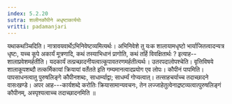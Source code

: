 ```yaml
---
index: 5.2.20
sutra: शालीनकौपीने अधृष्टाकार्ययोः
vritti: padamanjari
---
```


 यथाकथञ्चिदिति। नात्रावयवार्थेऽभिनिवेष्टव्यमित्यर्थः। अभिनिवेशे तु यःक शालायामधृष्टो भार्याजितत्वादन्यत्र धृष्टः, यच्च कूपे अकार्यं मूत्रणादि, कथं तस्याभिधानं प्रागोति, कथं तर्हि विवक्षितार्थः ? इत्याह--शालाप्रवेशमर्हतीति। यदकार्यं तत्प्रच्छादनीयत्वात्कूपावतरणमर्हतीत्यर्थः। उतरपदालोपश्चेति। वृत्तिविषये शालाकूपशब्दौ तत्कर्मिकायां क्रियायां वर्तेतते इति गम्यमानत्वादप्रयोग एव लोपः। कौपीनं पापमिति। पापसाधनत्वातु पुरुषलिङ्गे कौपीनशब्दः, साधार्म्याद्वा; साधर्म्यं गोप्यत्वात्। तत्साहचर्याच्च तदाच्छादने वासःखण्डे। अपर आह---कार्यशब्दे करोतिः क्रियासामान्यवचनः, तेन लज्जाहेतुत्वेनाद्रष्टव्यत्वात्पुरुषलिङ्गं कौपीनम्, अस्पृश्यत्वाच्च तदाच्छादनमिति ॥